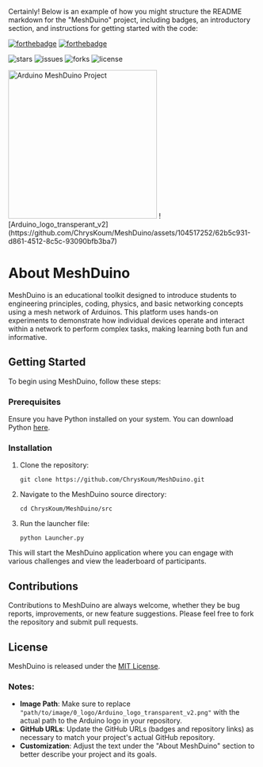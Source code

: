Certainly! Below is an example of how you might structure the README markdown for the "MeshDuino" project, including badges, an introductory section, and instructions for getting started with the code:

[![forthebadge](https://forthebadge.com/images/badges/made-with-python.svg)](https://forthebadge.com)
[![forthebadge](https://forthebadge.com/images/badges/open-source.svg)](https://forthebadge.com)

![stars](https://badgen.net/github/stars/ChrysKoum/MeshDuino)
![issues](https://badgen.net/github/issues/ChrysKoum/MeshDuino)
![forks](https://badgen.net/github/forks/ChrysKoum/MeshDuino)
![license](https://badgen.net/github/license/ChrysKoum/MeshDuino)

<img height="300" width="300" alt="Arduino MeshDuino Project" src="https://github.com/ChrysKoum/MeshDuino/assets/104517252/62b5c931-d861-4512-8c5c-93090bfb3ba7.png">
![Arduino_logo_transperant_v2](https://github.com/ChrysKoum/MeshDuino/assets/104517252/62b5c931-d861-4512-8c5c-93090bfb3ba7)

# About MeshDuino

MeshDuino is an educational toolkit designed to introduce students to engineering principles, coding, physics, and basic networking concepts using a mesh network of Arduinos. This platform uses hands-on experiments to demonstrate how individual devices operate and interact within a network to perform complex tasks, making learning both fun and informative.

## Getting Started

To begin using MeshDuino, follow these steps:

### Prerequisites

Ensure you have Python installed on your system. You can download Python [here](https://www.python.org/downloads/).

### Installation

1. Clone the repository:
   ```
   git clone https://github.com/ChrysKoum/MeshDuino.git
   ```
2. Navigate to the MeshDuino source directory:
   ```
   cd ChrysKoum/MeshDuino/src
   ```
3. Run the launcher file:
   ```
   python Launcher.py
   ```

This will start the MeshDuino application where you can engage with various challenges and view the leaderboard of participants.

## Contributions

Contributions to MeshDuino are always welcome, whether they be bug reports, improvements, or new feature suggestions. Please feel free to fork the repository and submit pull requests.

## License

MeshDuino is released under the [MIT License](https://opensource.org/licenses/MIT).

### Notes:
- **Image Path**: Make sure to replace `"path/to/image/0_logo/Arduino_logo_transparent_v2.png"` with the actual path to the Arduino logo in your repository.
- **GitHub URLs**: Update the GitHub URLs (badges and repository links) as necessary to match your project's actual GitHub repository.
- **Customization**: Adjust the text under the "About MeshDuino" section to better describe your project and its goals.
